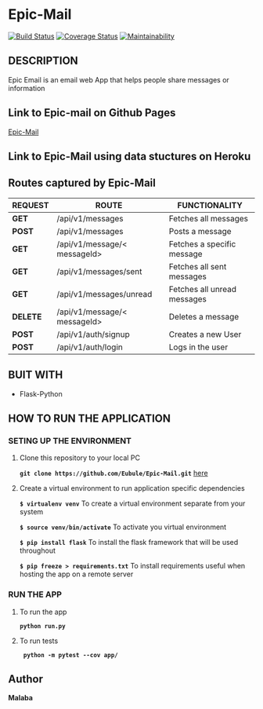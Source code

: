 # Epic-Mail
[![Build Status](https://travis-ci.com/Eubule/Epic-Mail.svg?branch=ch-test-endpoints-164848377)](https://travis-ci.com/Eubule/Epic-Mail)
[![Coverage Status](https://coveralls.io/repos/github/Eubule/Epic-Mail/badge.svg?branch=ch-test-endpoints-164848377)](https://coveralls.io/github/Eubule/Epic-Mail?branch=ch-test-endpoints-164848377)
[![Maintainability](https://api.codeclimate.com/v1/badges/39b05a4e7dc5545c7b14/maintainability)](https://codeclimate.com/github/Eubule/Epic-Mail/maintainability)

## DESCRIPTION

Epic Email is an email  web App that helps people share messages or information

## Link to Epic-mail on Github Pages

[Epic-Mail](https://eubule.github.io/Epic-Mail/)

## Link to Epic-Mail using data stuctures on Heroku

[](#)

## Routes captured by Epic-Mail

 REQUEST | ROUTE | FUNCTIONALITY
 ------- | ----- | -------------
 **GET** | /api/v1/messages | Fetches all messages
 **POST** | /api/v1/messages | Posts a message
 **GET** | /api/v1/message/< messageId> | Fetches a specific message
 **GET** | /api/v1/messages/sent | Fetches all sent messages
 **GET** | /api/v1/messages/unread | Fetches all unread messages
 **DELETE** | /api/v1/message/< messageId> | Deletes a message
 **POST** | /api/v1/auth/signup | Creates a new User
 **POST** | /api/v1/auth/login | Logs in the user


## BUIT WITH

 * Flask-Python

## HOW TO RUN THE APPLICATION

 ### SETING UP THE ENVIRONMENT
 
 1. Clone this repository to your local PC

    **` git clone https://github.com/Eubule/Epic-Mail.git `** [here](https://github.com/Eubule/Epic-Mail)


 2. Create a virtual environment to run application specific dependencies

    **`$ virtualenv venv`**  To create a virtual environment separate from your system

    **`$ source venv/bin/activate`**   To activate you virtual environment

    **`$ pip install flask`**   To install the flask framework that will be used throughout

    **`$ pip freeze > requirements.txt`**   To install requirements useful when hosting the app on a remote server


 ### RUN THE APP

 1. To run the app

    **` python run.py `**

 2. To run tests

    **`  python -m pytest --cov app/ `**


## Author

**Malaba**

